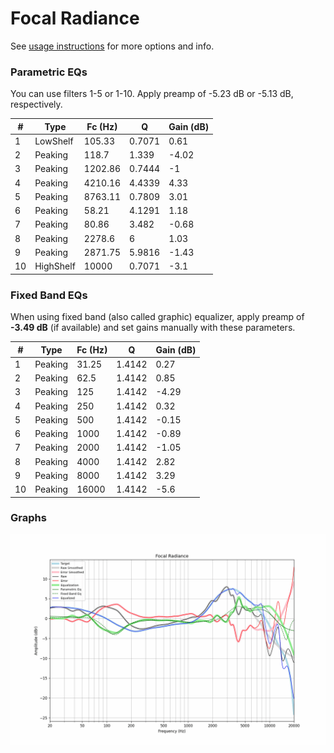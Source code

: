 # Focal Radiance
See [usage instructions](https://github.com/jaakkopasanen/AutoEq#usage) for more options and info.

### Parametric EQs
You can use filters 1-5 or 1-10. Apply preamp of -5.23 dB or -5.13 dB, respectively.

|   # | Type      |   Fc (Hz) |      Q |   Gain (dB) |
|-----|-----------|-----------|--------|-------------|
|   1 | LowShelf  |    105.33 | 0.7071 |        0.61 |
|   2 | Peaking   |    118.7  | 1.339  |       -4.02 |
|   3 | Peaking   |   1202.86 | 0.7444 |       -1    |
|   4 | Peaking   |   4210.16 | 4.4339 |        4.33 |
|   5 | Peaking   |   8763.11 | 0.7809 |        3.01 |
|   6 | Peaking   |     58.21 | 4.1291 |        1.18 |
|   7 | Peaking   |     80.86 | 3.482  |       -0.68 |
|   8 | Peaking   |   2278.6  | 6      |        1.03 |
|   9 | Peaking   |   2871.75 | 5.9816 |       -1.43 |
|  10 | HighShelf |  10000    | 0.7071 |       -3.1  |

### Fixed Band EQs
When using fixed band (also called graphic) equalizer, apply preamp of **-3.49 dB** (if available) and set gains manually with these parameters.

|   # | Type    |   Fc (Hz) |      Q |   Gain (dB) |
|-----|---------|-----------|--------|-------------|
|   1 | Peaking |     31.25 | 1.4142 |        0.27 |
|   2 | Peaking |     62.5  | 1.4142 |        0.85 |
|   3 | Peaking |    125    | 1.4142 |       -4.29 |
|   4 | Peaking |    250    | 1.4142 |        0.32 |
|   5 | Peaking |    500    | 1.4142 |       -0.15 |
|   6 | Peaking |   1000    | 1.4142 |       -0.89 |
|   7 | Peaking |   2000    | 1.4142 |       -1.05 |
|   8 | Peaking |   4000    | 1.4142 |        2.82 |
|   9 | Peaking |   8000    | 1.4142 |        3.29 |
|  10 | Peaking |  16000    | 1.4142 |       -5.6  |

### Graphs
![](./Focal%20Radiance.png)
